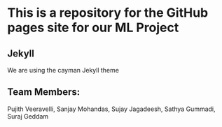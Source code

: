 # This is a repository for the GitHub pages site for our ML Project

## Jekyll
We are using the cayman Jekyll theme

## Team Members:
Pujith Veeravelli, Sanjay Mohandas, Sujay Jagadeesh, Sathya Gummadi, Suraj Geddam
